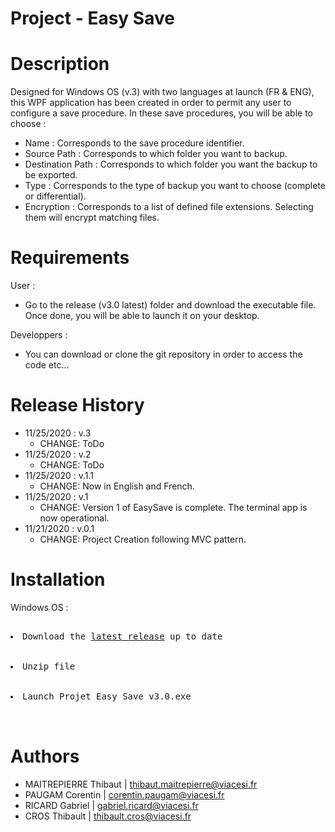 # Project - Easy Save

# Description
Designed for Windows OS (v.3) with two languages at launch (FR & ENG), this WPF application has been created in order to permit any user to configure a save procedure.
In these save procedures, you will be able to choose :
<ul>
  <li>Name : Corresponds to the save procedure identifier.</li>
  <li>Source Path : Corresponds to which folder you want to backup.</li>
  <li>Destination Path : Corresponds to which folder you want the backup to be exported.</li>
  <li>Type : Corresponds to the type of backup you want to choose (complete or differential).</li>
  <li>Encryption : Corresponds to a list of defined file extensions. Selecting them will encrypt matching files.</li>
</ul>

# Requirements
User :
<ul>
  <li>Go to the release (v3.0 latest) folder and download the executable file. Once done, you will be able to launch it on your desktop.</li>
</ul>
Developpers :
<ul>
  <li>You can download or clone the git repository in order to access the code etc...</li>
</ul>

# Release History
<ul>
  <li>11/25/2020 : v.3
    <ul>
      <li>CHANGE: ToDo </li>
    </ul>
  </li>
  <li>11/25/2020 : v.2
    <ul>
      <li>CHANGE: ToDo </li>
    </ul>
  </li>
    <li>11/25/2020 : v.1.1
    <ul>
      <li>CHANGE: Now in English and French.</li>
    </ul>
  </li>
  <li>11/25/2020 : v.1
    <ul>
      <li>CHANGE: Version 1 of EasySave is complete. The terminal app is now operational.</li>
    </ul>
  </li>
  <li>11/21/2020 : v.0.1
    <ul>
      <li>CHANGE: Project Creation following MVC pattern.</li>
    </ul>
  </li>
</ul>

# Installation
Windows OS :
<div class="highlight highlight-source-shell">
  <pre>
    <li>Download the <a href="https://github.com/SlyverStorm/Projet-EasySave/releases/tag/1.0">latest release</a> up to date</li>
    <li>Unzip file</li>
    <li>Launch Projet Easy Save v3.0.exe</li>
  </pre>
</div>

# Authors
<ul>
  <li>MAITREPIERRE Thibaut | <a href="mailto:thibaut.maitrepierre@viacesi.fr">thibaut.maitrepierre@viacesi.fr</a></li>
  <li>PAUGAM Corentin | <a href="mailto:corentin.paugam@viacesi.fr">corentin.paugam@viacesi.fr</a></li>
  <li>RICARD Gabriel | <a href="mailto:gabriel.ricard@viacesi.fr">gabriel.ricard@viacesi.fr</a></li>
  <li>CROS Thibault | <a href="mailto:thibault.cros@viacesi.fr">thibault.cros@viacesi.fr</a></li>
</ul>
